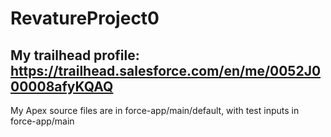 # RevatureProject0

## My trailhead profile: https://trailhead.salesforce.com/en/me/0052J000008afyKQAQ

My Apex source files are in force-app/main/default, with test inputs in force-app/main
